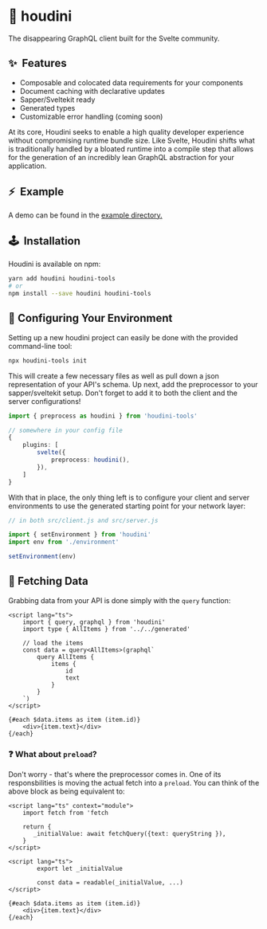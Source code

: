 # 🎩 houdini

The disappearing GraphQL client built for the Svelte community.

## ✨&nbsp;&nbsp;Features

-   Composable and colocated data requirements for your components
-   Document caching with declarative updates
-   Sapper/Sveltekit ready
-   Generated types
-   Customizable error handling (coming soon)

At its core, Houdini seeks to enable a high quality developer experience
without compromising runtime bundle size. Like Svelte, Houdini shifts what is
traditionally handled by a bloated runtime into a compile step that allows
for the generation of an incredibly lean GraphQL abstraction for your application.

## ⚡&nbsp;&nbsp;Example

A demo can be found in the <a href='./example'>example directory.</a>

## 🕹️&nbsp;&nbsp;Installation

Houdini is available on npm:

```sh
yarn add houdini houdini-tools
# or
npm install --save houdini houdini-tools
```

## 🔧 Configuring Your Environment

Setting up a new houdini project can easily be done with the provided command-line tool:

```sh
npx houdini-tools init
```

This will create a few necessary files as well as pull down a json representation of
your API's schema. Up next, add the preprocessor to your sapper/sveltekit setup. Don't
forget to add it to both the client and the server configurations!

```typescript
import { preprocess as houdini } from 'houdini-tools'

// somewhere in your config file
{
	plugins: [
		svelte({
			preprocess: houdini(),
		}),
	]
}
```

With that in place, the only thing left is to configure your client and server environments
to use the generated starting point for your network layer:

```typescript
// in both src/client.js and src/server.js

import { setEnvironment } from 'houdini'
import env from './environment'

setEnvironment(env)
```

## 🚀 Fetching Data
 
Grabbing data from your API is done simply with the `query` function:

```svelte
<script lang="ts">
	import { query, graphql } from 'houdini'
	import type { AllItems } from '../../generated'

	// load the items
	const data = query<AllItems>(graphql`
		query AllItems {
			items {
				id
				text
			}
		}
	`)
</script>

{#each $data.items as item (item.id)}
	<div>{item.text}</div>
{/each}

```

### ❓  What about `preload`?

Don't worry - that's where the preprocessor comes in. One of its responsbilities is moving the actual 
fetch into a `preload`. You can think of the above block as being equivalent to:

```
<script lang="ts" context="module">
	import fetch from 'fetch
	
	return {
	   _initialValue: await fetchQuery({text: queryString }),
	}
</script>

<script lang="ts">
    	export let _initialValue

    	const data = readable(_initialValue, ...)
</script>

{#each $data.items as item (item.id)}
	<div>{item.text}</div>
{/each}
```
